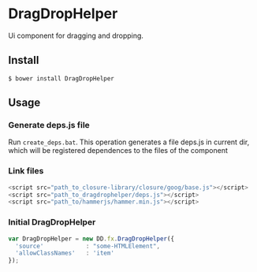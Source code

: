 DragDropHelper
==========================
Ui component for dragging and dropping.
## Install ##
```$ bower install DragDropHelper```
## Usage ##
### Generate deps.js file ###
Run ```create_deps.bat```.
This operation generates a file deps.js in current dir, which will be registered dependences to the files of the component
### Link files ###
```javascript
<script src="path_to_closure-library/closure/goog/base.js"></script>
<script src="path_to_dragdrophelper/deps.js"></script>
<script src="path_to/hammerjs/hammer.min.js"></script>
```
### Initial DragDropHelper ###
```javascript
var DragDropHelper = new DD.fx.DragDropHelper({
  'source'            : "some-HTMLElement",
  'allowClassNames'   : 'item'
});
```
